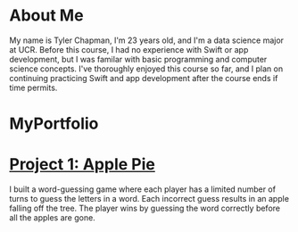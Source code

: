 # About Me
My name is Tyler Chapman, I'm 23 years old, and I'm a data science major at UCR. Before this course, I had no experience with Swift or app development, but I was familar with basic programming and computer science concepts. I've thoroughly enjoyed this course so far, and I plan on continuing practicing Swift and app development after the course ends if time permits.

# MyPortfolio
# [Project 1: Apple Pie](https://github.com/Aywasa/ApplePie.git)
I built a word-guessing game where each player has a limited number of turns to guess the letters in a word. Each incorrect guess results in an apple falling off the tree. The player wins by guessing the word correctly before all the apples are gone.
